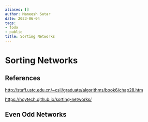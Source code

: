 ```yaml
---
aliases: []
author: Maneesh Sutar
date: 2023-06-04
tags:
- todo
- public
title: Sorting Networks
---
```


# Sorting Networks

## References

<http://staff.ustc.edu.cn/~csli/graduate/algorithms/book6/chap28.htm>

<https://hoytech.github.io/sorting-networks/>

## Even Odd Networks
